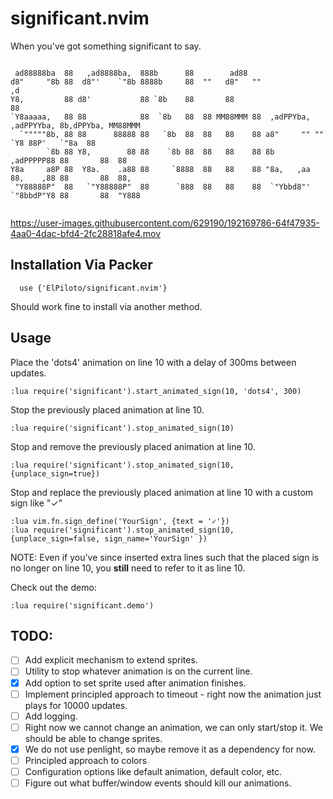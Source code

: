 # significant.nvim

When you've got something significant to say.

```
                                                                                                
 ad88888ba  88   ,ad8888ba,  888b      88        ad88                                            
d8"     "8b 88  d8"'    `"8b 8888b     88  ""   d8"   ""                                    ,d   
Y8,         88 d8'           88 `8b    88       88                                          88   
`Y8aaaaa,   88 88            88  `8b   88  88 MM88MMM 88  ,adPPYba, ,adPPYYba, 8b,dPPYba, MM88MMM
  `"""""8b, 88 88      88888 88   `8b  88  88   88    88 a8"     "" ""     `Y8 88P'   `"8a  88   
        `8b 88 Y8,        88 88    `8b 88  88   88    88 8b         ,adPPPPP88 88       88  88   
Y8a     a8P 88  Y8a.    .a88 88     `8888  88   88    88 "8a,   ,aa 88,    ,88 88       88  88,  
 "Y88888P"  88   `"Y88888P"  88      `888  88   88    88  `"Ybbd8"' `"8bbdP"Y8 88       88  "Y888
                                                                                                
```

https://user-images.githubusercontent.com/629190/192169786-64f47935-4aa0-4dac-bfd4-2fc28818afe4.mov

## Installation Via Packer

```
  use {'ElPiloto/significant.nvim'}
```

Should work fine to install via another method.

## Usage

Place the 'dots4' animation on line 10 with a delay of 300ms between updates.
```
:lua require('significant').start_animated_sign(10, 'dots4', 300)
```

Stop the previously placed animation at line 10.
```
:lua require('significant').stop_animated_sign(10)

```

Stop and remove the previously placed animation at line 10.
```
:lua require('significant').stop_animated_sign(10, {unplace_sign=true})
```

Stop and replace the previously placed animation at line 10 with a custom sign like "✓"
```
:lua vim.fn.sign_define('YourSign', {text = '✓'})
:lua require('significant').stop_animated_sign(10, {unplace_sign=false, sign_name='YourSign' })
```

NOTE: Even if you've since inserted extra lines such that the placed sign is no longer on line 10, you **still** need to refer to it as line 10.

Check out the demo:
```
:lua require('significant.demo')
```


## TODO:

- [ ] Add explicit mechanism to extend sprites.
- [ ] Utility to stop whatever animation is on the current line.
- [X] Add option to set sprite used after animation finishes.
- [ ] Implement principled approach to timeout - right now the animation just plays for 10000 updates.
- [ ] Add logging.
- [ ] Right now we cannot change an animation, we can only start/stop it. We should be able to change sprites.
- [X] We do not use penlight, so maybe remove it as a dependency for now.
- [ ] Principled approach to colors
- [ ] Configuration options like default animation, default color, etc.
- [ ] Figure out what buffer/window events should kill our animations.
